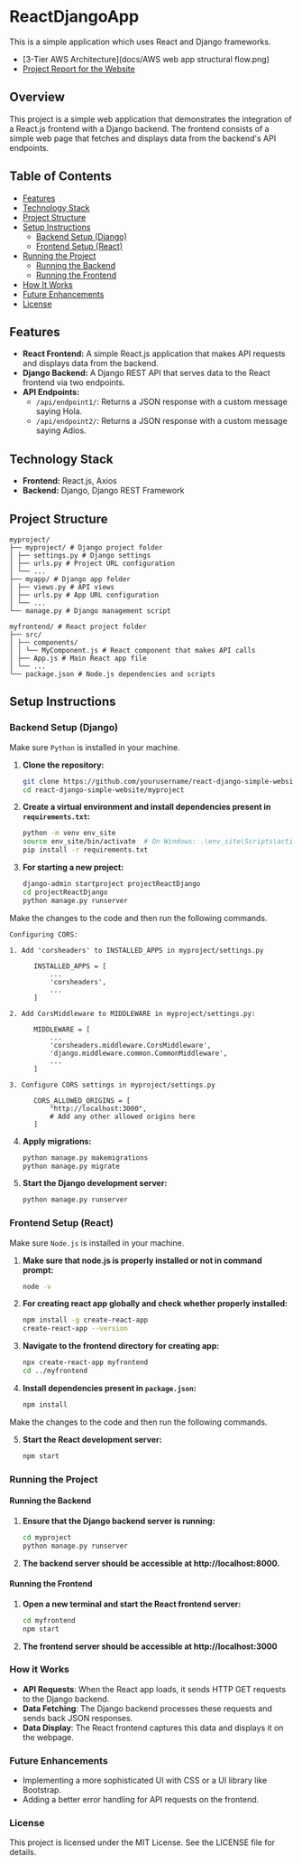 # ReactDjangoApp
This is a simple application which uses React and Django frameworks.
- [3-Tier AWS Architecture](docs/AWS web app structural flow.png)
- [Project Report for the Website](docs/ReactDjangoApp.pdf)
  
## Overview

This project is a simple web application that demonstrates the integration of a React.js frontend with a Django backend. The frontend consists of a simple web page that fetches and displays data from the backend's API endpoints.

## Table of Contents
- [Features](#features)
- [Technology Stack](#technology-stack)
- [Project Structure](#project-structure)
- [Setup Instructions](#setup-instructions)
  - [Backend Setup (Django)](#backend-setup-django)
  - [Frontend Setup (React)](#frontend-setup-react)
- [Running the Project](#running-the-project)
  - [Running the Backend](#running-the-backend)
  - [Running the Frontend](#running-the-frontend)
- [How It Works](#how-it-works)
- [Future Enhancements](#future-enhancements)
- [License](#license)

## Features

- **React Frontend:** A simple React.js application that makes API requests and displays data from the backend.
- **Django Backend:** A Django REST API that serves data to the React frontend via two endpoints.
- **API Endpoints:**
  - `/api/endpoint1/`: Returns a JSON response with a custom message saying Hola.
  - `/api/endpoint2/`: Returns a JSON response with a custom message saying Adios.
 
## Technology Stack

- **Frontend:** React.js, Axios
- **Backend:** Django, Django REST Framework

## Project Structure

```
myproject/
├── myproject/ # Django project folder
│ ├── settings.py # Django settings
│ ├── urls.py # Project URL configuration
│ └── ...
├── myapp/ # Django app folder
│ ├── views.py # API views
│ ├── urls.py # App URL configuration
│ └── ...
└── manage.py # Django management script

myfrontend/ # React project folder
├── src/
│ ├── components/
│ │ └── MyComponent.js # React component that makes API calls
│ ├── App.js # Main React app file
│ └── ...
└── package.json # Node.js dependencies and scripts
```

## Setup Instructions

### Backend Setup (Django)

Make sure ```Python``` is installed in your machine.

1. **Clone the repository:**
   ```bash
   git clone https://github.com/yourusername/react-django-simple-website.git
   cd react-django-simple-website/myproject

2. **Create a virtual environment and install dependencies present in ```requirements.txt```:**
   ```bash
   python -m venv env_site
   source env_site/bin/activate  # On Windows: .\env_site\Scripts\activate.ps1
   pip install -r requirements.txt

3. **For starting a new project:**
   ```bash
   django-admin startproject projectReactDjango
   cd projectReactDjango
   python manage.py runserver

Make the changes to the code and then run the following commands.
```
Configuring CORS:

1. Add 'corsheaders' to INSTALLED_APPS in myproject/settings.py

      INSTALLED_APPS = [
          ...
          'corsheaders',
          ...
      ]

2. Add CorsMiddleware to MIDDLEWARE in myproject/settings.py:

      MIDDLEWARE = [
          ...
          'corsheaders.middleware.CorsMiddleware',
          'django.middleware.common.CommonMiddleware',
          ...
      ]

3. Configure CORS settings in myproject/settings.py

      CORS_ALLOWED_ORIGINS = [
          "http://localhost:3000",
          # Add any other allowed origins here
      ]

```
4. **Apply migrations:**
   ```bash
   python manage.py makemigrations
   python manage.py migrate

5. **Start the Django development server:**
   ```bash
   python manage.py runserver

### Frontend Setup (React)

Make sure ```Node.js``` is installed in your machine.

1. **Make sure that node.js is properly installed or not in command prompt:**
   ```bash
   node -v

2. **For creating react app globally and check whether properly installed:**
   ```bash
   npm install -g create-react-app
   create-react-app --version 


3. **Navigate to the frontend directory for creating app:**
   ```bash
   npx create-react-app myfrontend
   cd ../myfrontend

4. **Install dependencies present in ```package.json```:**
   ```bash
   npm install 

Make the changes to the code and then run the following commands.

5. **Start the React development server:**
   ```bash
   npm start  

### Running the Project

#### Running the Backend

1. **Ensure that the Django backend server is running:**
   ```bash
   cd myproject
   python manage.py runserver

2. **The backend server should be accessible at http://localhost:8000.**
   
#### Running the Frontend

1. **Open a new terminal and start the React frontend server:**
   ```bash
   cd myfrontend
   npm start

2. **The frontend server should be accessible at http://localhost:3000**


### How it Works
- **API Requests**: When the React app loads, it sends HTTP GET requests to the Django backend.
- **Data Fetching**: The Django backend processes these requests and sends back JSON responses.
- **Data Display**: The React frontend captures this data and displays it on the webpage.

### Future Enhancements
- Implementing a more sophisticated UI with CSS or a UI library like Bootstrap.
- Adding a better error handling for API requests on the frontend.


### License
This project is licensed under the MIT License. See the LICENSE file for details.
